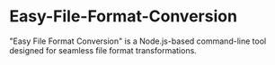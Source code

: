 # Easy-File-Format-Conversion
"Easy File Format Conversion" is a Node.js-based command-line tool designed for seamless file format transformations. 
